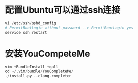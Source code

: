 
# 配置Ubuntu可以通过ssh连接


```python
vi /etc/ssh/sshd_config
# PermitRootLogin without-password --> PermitRootLogin yes
service ssh restart
```

# 安装YouCompeteMe


```python
vim +BundleInstall +qall
cd ~/.vim/bundle/YouCompleteMe/
./install.py --clang-completer
```
